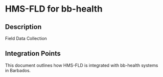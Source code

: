 # HMS-FLD for bb-health

## Description

Field Data Collection

## Integration Points

This document outlines how HMS-FLD is integrated with bb-health systems in Barbados.
